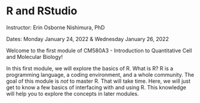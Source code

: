 # R and RStudio

Instructor: Erin Osborne Nishimura, PhD

Dates: Monday January 24, 2022 & Wednesday January 26, 2022

Welcome to the first module of CM580A3 - Introduction to Quantitative Cell and Molecular Biology!

In this first module, we will explore the basics of R. What is R? R is a programming language, a coding environment, and a whole community. The goal of this module is _not_ to master R. That will take time. Here, we will just get to know a few basics of interfacing with and using R. This knowledge will help you to explore the concepts in later modules. 




